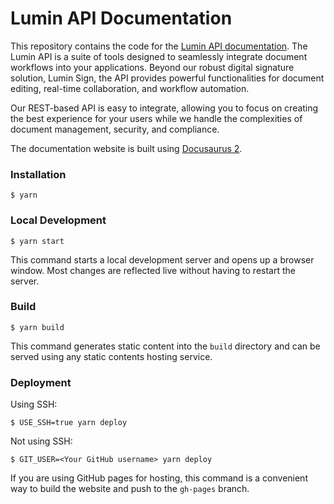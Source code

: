 # Lumin API Documentation

This repository contains the code for the [Lumin API documentation](https://www.luminpdf.com/lumin-sign/). The Lumin API is a suite of tools designed to seamlessly integrate document workflows into your applications. Beyond our robust digital signature solution, Lumin Sign, the API provides powerful functionalities for document editing, real-time collaboration, and workflow automation.

Our REST-based API is easy to integrate, allowing you to focus on creating the best experience for your users while we handle the complexities of document management, security, and compliance.

The documentation website is built using [Docusaurus 2](https://docusaurus.io/).

### Installation

```
$ yarn
```

### Local Development

```
$ yarn start
```

This command starts a local development server and opens up a browser window. Most changes are reflected live without having to restart the server.

### Build

```
$ yarn build
```

This command generates static content into the `build` directory and can be served using any static contents hosting service.

### Deployment

Using SSH:

```
$ USE_SSH=true yarn deploy
```

Not using SSH:

```
$ GIT_USER=<Your GitHub username> yarn deploy
```

If you are using GitHub pages for hosting, this command is a convenient way to build the website and push to the `gh-pages` branch.
